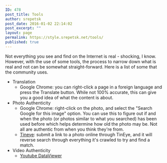 ```yaml
---
ID: 478
post_title: Tools
author: srepetsk
post_date: 2016-01-02 22:14:02
post_excerpt: ""
layout: page
permalink: https://style.srepetsk.net/tools/
published: true
---
```

Not everything you see and find on the Internet is real - shocking, I know. However, with the use of some tools, the process to narrow down what is real and not can be somewhat straight-forward. Here is a list of some that the community uses.
<ul>
	<li>Translation
<ul>
	<li>Google Chrome: you can right-click a page in a foreign language and press the Translate button. While not 100% accurate, this can give you a good idea of what the content is about.</li>
</ul>
</li>
	<li>Photo Authenticity
<ul>
	<li>Google Chrome: right-click on the photo, and select the "Search Google for this image" option. You can use this to figure out if and when the photo (or photos similar to what you searched) has been used before which helps determine how old the photo may be. Not all are authentic from when you think they're from.</li>
	<li><a href="http://tineye.com">Tineye</a>: submit a link to a photo online through TinEye, and it will reverse search through everything it's crawled to try and find a match.</li>
</ul>
</li>
	<li>Video Authenticity
<ul>
	<li><a href="http://www.amnestyusa.org/citizenevidence/" target="_blank">Youtube DataViewer</a></li>
</ul>
</li>
</ul>